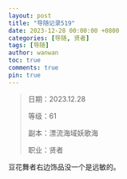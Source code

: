 ```yaml
---
layout: post
title: "导随记录519"
date: 2023-12-28 00:00:00 +0800
categories: [导随, 贤者]
tags: [导随]
author: wanwan
toc: true
comments: true
pin: true
---
```

> 日期：2023.12.28
>
> 等级：61
>
> 副本：漂流海域妖歌海
>
> 职业：贤者

豆花舞者右边饰品没一个是远敏的。